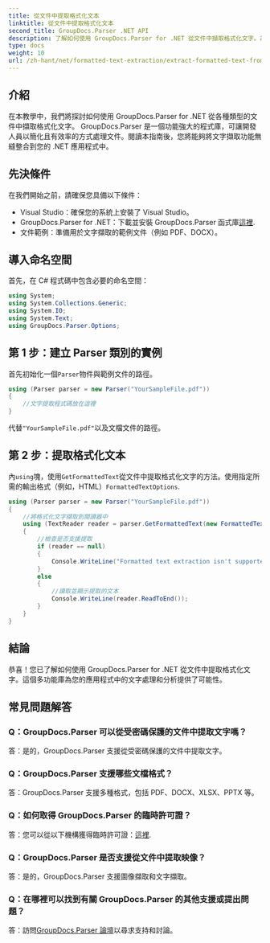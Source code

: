 ```yaml
---
title: 從文件中提取格式化文本
linktitle: 從文件中提取格式化文本
second_title: GroupDocs.Parser .NET API
description: 了解如何使用 GroupDocs.Parser for .NET 從文件中擷取格式化文字。為您的應用程式提供簡單且有效率的文字擷取。
type: docs
weight: 10
url: /zh-hant/net/formatted-text-extraction/extract-formatted-text-from-document/
---
```

## 介紹
在本教學中，我們將探討如何使用 GroupDocs.Parser for .NET 從各種類型的文件中擷取格式化文字。 GroupDocs.Parser 是一個功能強大的程式庫，可讓開發人員以簡化且有效率的方式處理文件。閱讀本指南後，您將能夠將文字擷取功能無縫整合到您的 .NET 應用程式中。
## 先決條件
在我們開始之前，請確保您具備以下條件：
- Visual Studio：確保您的系統上安裝了 Visual Studio。
-  GroupDocs.Parser for .NET：下載並安裝 GroupDocs.Parser 函式庫[這裡](https://releases.groupdocs.com/parser/net/).
- 文件範例：準備用於文字擷取的範例文件（例如 PDF、DOCX）。
## 導入命名空間
首先，在 C# 程式碼中包含必要的命名空間：
```csharp
using System;
using System.Collections.Generic;
using System.IO;
using System.Text;
using GroupDocs.Parser.Options;
```
## 第 1 步：建立 Parser 類別的實例
首先初始化一個`Parser`物件與範例文件的路徑。
```csharp
using (Parser parser = new Parser("YourSampleFile.pdf"))
{
    //文字提取程式碼放在這裡
}
```
代替`"YourSampleFile.pdf"`以及文檔文件的路徑。

## 第 2 步：提取格式化文本
內`using`塊，使用`GetFormattedText`從文件中提取格式化文字的方法。使用指定所需的輸出格式（例如，HTML）`FormattedTextOptions`.
```csharp
using (Parser parser = new Parser("YourSampleFile.pdf"))
{
    //將格式化文字擷取到閱讀器中
    using (TextReader reader = parser.GetFormattedText(new FormattedTextOptions(FormattedTextMode.Html)))
    {
        //檢查是否支援提取
        if (reader == null)
        {
            Console.WriteLine("Formatted text extraction isn't supported.");
        }
        else
        {
            //讀取並顯示提取的文本
            Console.WriteLine(reader.ReadToEnd());
        }
    }
}
```

## 結論
恭喜！您已了解如何使用 GroupDocs.Parser for .NET 從文件中提取格式化文字。這個多功能庫為您的應用程式中的文字處理和分析提供了可能性。

## 常見問題解答
### Q：GroupDocs.Parser 可以從受密碼保護的文件中提取文字嗎？
答：是的，GroupDocs.Parser 支援從受密碼保護的文件中提取文字。
### Q：GroupDocs.Parser 支援哪些文檔格式？
答：GroupDocs.Parser 支援多種格式，包括 PDF、DOCX、XLSX、PPTX 等。
### Q：如何取得 GroupDocs.Parser 的臨時許可證？
答：您可以從以下機構獲得臨時許可證：[這裡](https://purchase.groupdocs.com/temporary-license/).
### Q：GroupDocs.Parser 是否支援從文件中提取映像？
答：是的，GroupDocs.Parser 支援圖像擷取和文字擷取。
### Q：在哪裡可以找到有關 GroupDocs.Parser 的其他支援或提出問題？
答：訪問[GroupDocs.Parser 論壇](https://forum.groupdocs.com/c/parser/17)以尋求支持和討論。